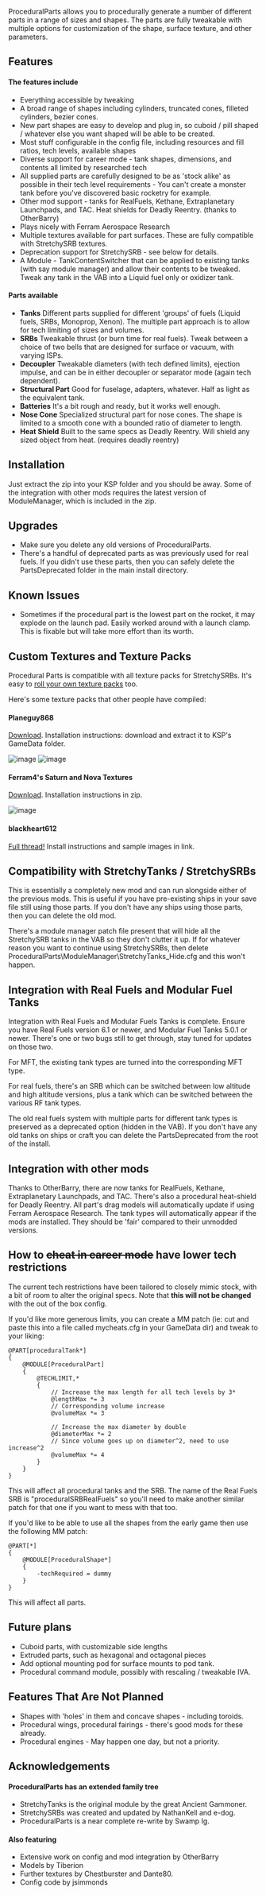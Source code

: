 ProceduralParts allows you to procedurally generate a number of different parts in a range of sizes and shapes. The parts are fully tweakable with multiple options for customization of the shape, surface texture, and other parameters.

## Features

#### The features include
* Everything accessible by tweaking
* A broad range of shapes including cylinders, truncated cones, filleted cylinders, bezier cones.
* New part shapes are easy to develop and plug in, so cuboid / pill shaped / whatever else you want shaped will be able to be created.
* Most stuff configurable in the config file, including resources and fill ratios, tech levels, available shapes
* Diverse support for career mode - tank shapes, dimensions, and contents all limited by researched tech
* All supplied parts are carefully designed to be as 'stock alike' as possible in their tech level requirements - You can't create a monster tank before you've discovered basic rocketry for example.
* Other mod support - tanks for RealFuels, Kethane, Extraplanetary Launchpads, and TAC. Heat shields for Deadly Reentry. (thanks to OtherBarry)
* Plays nicely with Ferram Aerospace Research
* Multiple textures available for part surfaces. These are fully compatible with StretchySRB textures.
* Deprecation support for StretchySRB - see below for details.
* A Module - TankContentSwitcher that can be applied to existing tanks (with say module manager) and allow their contents to be tweaked. Tweak any tank in the VAB into a Liquid fuel only or oxidizer tank.

#### Parts available
* **Tanks** Different parts supplied for different 'groups' of fuels (Liquid fuels, SRBs, Monoprop, Xenon). The multiple part approach is to allow for tech limiting of sizes and volumes.
* **SRBs** Tweakable thrust (or burn time for real fuels). Tweak between a choice of two bells that are designed for surface or vacuum, with varying ISPs.
* **Decoupler** Tweakable diameters (with tech defined limits), ejection impulse, and can be in either decoupler or separator mode (again tech dependent).
* **Structural Part** Good for fuselage, adapters, whatever. Half as light as the equivalent tank.
* **Batteries** It's a bit rough and ready, but it works well enough. 
* **Nose Cone** Specialized structural part for nose cones. The shape is limited to a smooth cone with a bounded ratio of diameter to length. 
* **Heat Shield** Built to the same specs as Deadly Reentry. Will shield any sized object from heat. (requires deadly reentry) 

## Installation
Just extract the zip into your KSP folder and you should be away. Some of the integration with other mods requires the latest version of ModuleManager, which is included in the zip. 

## Upgrades
* Make sure you delete any old versions of ProceduralParts. 
* There's a handful of deprecated parts as was previously used for real fuels. If you didn't use these parts, then you can safely delete the PartsDeprecated folder in the main install directory.

## Known Issues
* Sometimes if the procedural part is the lowest part on the rocket, it may explode on the launch pad. Easily worked around with a launch clamp. This is fixable but will take more effort than its worth.

## Custom Textures and Texture Packs 
Procedural Parts is compatible with all texture packs for StretchySRBs. It's easy to [roll your own texture packs](https://github.com/Swamp-Ig/ProceduralParts/blob/master/Parts/STTextures.cfg) too. 

Here's some texture packs that other people have compiled:

#### Planeguy868
[Download](http://www.mediafire.com/download/gz8f35398bs7a14/planeguy868.zip). 
Installation instructions: download and extract it to KSP's GameData folder.

![image](http://i.imgur.com/Zsq4zeYm.png)
![image](http://i.imgur.com/6uSoyXCm.png)

#### Ferram4's Saturn and Nova Textures
[Download](http://www.mediafire.com/download/9mi9tjb5akaiaaz/SaturnNovaTexturePack.zip). 
Installation instructions in zip.

![image](http://i.imgur.com/YZyRRBN.jpg)

#### blackheart612
[Full thread!](http://forum.kerbalspaceprogram.com/threads/68892)
Install instructions and sample images in link.

## Compatibility with StretchyTanks / StretchySRBs 
This is essentially a completely new mod and can run alongside either of the previous mods. This is useful if you have pre-existing ships in your save file still using those parts. If you don't have any ships using those parts, then you can delete the old mod.

There's a module manager patch file present that will hide all the StretchySRB tanks in the VAB so they don't clutter it up. If for whatever reason you want to continue using StretchySRBs, then delete ProceduralParts\ModuleManager\StretchyTanks_Hide.cfg and this won't happen.

##  Integration with Real Fuels and Modular Fuel Tanks 
Integration with Real Fuels and Modular Fuels Tanks is complete. Ensure you have Real Fuels version 6.1 or newer, and Modular Fuel Tanks 5.0.1 or newer. There's one or two bugs still to get through, stay tuned for updates on those two.

For MFT, the existing tank types are turned into the corresponding MFT type.

For real fuels, there's an SRB which can be switched between low altitude and high altitude versions, plus a tank which can be switched between the various RF tank types. 

The old real fuels system with multiple parts for different tank types is preserved as a deprecated option (hidden in the VAB). If you don't have any old tanks on ships or craft you can delete the PartsDeprecated from the root of the install.

## Integration with other mods
Thanks to OtherBarry, there are now tanks for RealFuels, Kethane, Extraplanetary Launchpads, and TAC.
There's also a procedural heat-shield for Deadly Reentry.
All part's drag models will automatically update if using Ferram Aerospace Research.
The tank types will automatically appear if the mods are installed. They should be 'fair' compared to their unmodded versions.

## How to ~~cheat in career mode~~ have lower tech restrictions
The current tech restrictions have been tailored to closely mimic stock, with a bit of room to alter the original specs. Note that **this will not be changed** with the out of the box config.

If you'd like more generous limits, you can create a MM patch (ie: cut and paste this into a file called mycheats.cfg in your GameData dir) and tweak to your liking:

~~~~
@PART[proceduralTank*] 
{
	@MODULE[ProceduralPart]
	{
		@TECHLIMIT,*
		{
			// Increase the max length for all tech levels by 3*
			@lengthMax *= 3
			// Corresponding volume increase
			@volumeMax *= 3

			// Increase the max diameter by double
			@diameterMax *= 2
			// Since volume goes up on diameter^2, need to use increase^2
			@volumeMax *= 4
		}
	}
}
~~~~
This will affect all procedural tanks and the SRB. The name of the Real Fuels SRB is "proceduralSRBRealFuels" so you'll need to make another similar patch for that one if you want to mess with that too.

If you'd like to be able to use all the shapes from the early game then use the following MM patch:
~~~~
@PART[*] 
{
	@MODULE[ProceduralShape*]
	{
		-techRequired = dummy
	}
}
~~~~
This will affect all parts.

## Future plans
* Cuboid parts, with customizable side lengths
* Extruded parts, such as hexagonal and octagonal pieces
* Add optional mounting pod for surface mounts to pod tank. 
* Procedural command module, possibly with rescaling / tweakable IVA.

## Features That Are Not Planned
* Shapes with 'holes' in them and concave shapes - including toroids. 
* Procedural wings, procedural fairings - there's good mods for these already.
* Procedural engines - May happen one day, but not a priority.

## Acknowledgements
#### ProceduralParts has an extended family tree
* StretchyTanks is the original module by the great Ancient Gammoner.
* StretchySRBs was created and updated by NathanKell and e-dog.
* ProceduralParts is a near complete re-write by Swamp Ig. 

#### Also featuring
* Extensive work on config and mod integration by OtherBarry
* Models by Tiberion 
* Further textures by Chestburster and Dante80.
* Config code by jsimmonds
